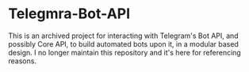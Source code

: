 # Telegmra-Bot-API

This is an archived project for interacting with Telegram's Bot API, and possibly Core API, to build automated bots upon it, in a modular based design.
I no longer maintain this repository and it's here for referencing reasons.

